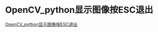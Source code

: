 # OpenCV_python显示图像按ESC退出
[OpenCV_python显示图像按ESC退出](https://aiwithcloud.com/2021/04/12/opencv_python%e6%98%be%e7%a4%ba%e5%9b%be%e5%83%8f%e6%8c%89esc%e9%80%80%e5%87%ba/)